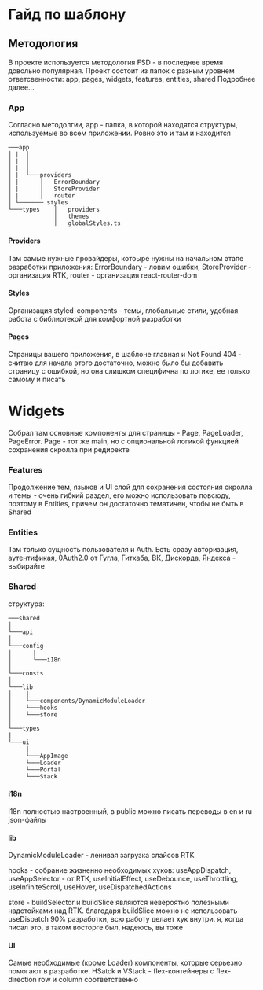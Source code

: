 # Гайд по шаблону

## Методология

В проекте используется методология FSD - в последнее время довольно популярная. Проект состоит из папок с разным уровнем ответсвенности: app, pages, widgets, features, entities, shared
Подробнее далее...

### App

Согласно методолгии, app - папка, в которой находятся структуры, используемые во всем приложении. Ровно это и там и находится

```
───app
│ |  │
│ |  │
│ |  │
│ |  └───providers
│ |      │   ErrorBoundary
│ |      │   StoreProvider
│ |      │   router
│ └─────── styles
└───types    │   providers
             │   themes
             │   globalStyles.ts
```

#### Providers

Там самые нужные провайдеры, котоыре нужны на начальном этапе разработки приложения: ErrorBoundary - ловим ошибки, StoreProvider - организация RTK, router - организация react-router-dom

#### Styles

Организация styled-components - темы, глобальные стили, удобная работа с библиотекой для комфортной разработки

#### Pages

Страницы вашего приложения, в шаблоне главная и Not Found 404 - считаю для начала этого достаточно, можно было бы добавить страницу с ошибкой, но она слишком специфична по логике, ее только самому и писать

# Widgets

Собрал там основные компоненты для страницы - Page, PageLoader, PageError. Page - тот же main, но с опциональной логикой функцией сохранения скролла при редиректе

### Features

Продолжение тем, языков и UI слой для сохранения состояния скролла и темы - очень гибкий раздел, его можно использовать повсюду, поэтому в Entities, причем он достаточно тематичен, чтобы не быть в Shared

### Entities

Там только сущность пользователя и Auth. Есть сразу авторизация, аутентификая, 0Auth2.0 от Гугла, Гитхаба, ВК, Дискорда, Яндекса - выбирайте

### Shared

структура:

```
───shared
│
└───api
│
└───config
│      |
│      └───i18n
│
└───consts
│
└───lib
│    |
│    └───components/DynamicModuleLoader
│    └───hooks
│    └───store
│
└───types
|
└───ui
     |
     └───AppImage
     └───Loader
     └───Portal
     └───Stack

```

#### i18n

i18n полностью настроенный, в public можно писать переводы в en и ru json-файлы

#### lib

DynamicModuleLoader - ленивая загрузка слайсов RTK

hooks - собрание жизненно необходимых хуков: useAppDispatch, useAppSelector - от RTK, useInitialEffect, useDebounce, useThrottling, useInfiniteScroll, useHover, useDispatchedActions

store - buildSelector и buildSlice являются невероятно полезными надстойками над RTK. благодаря buildSlice можно не использовать useDispatch 90% разработки, всю работу делает хук внутри. я, когда писал это, в таком восторге был, надеюсь, вы тоже

#### UI

Самые необходимые (кроме Loader) компоненты, которые серьезно помогают в разработке. HSatck и VStack - flex-контейнеры с flex-direction row и column соответственно
